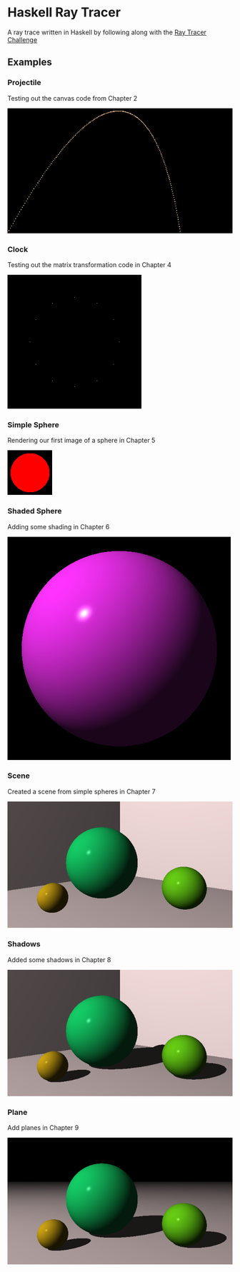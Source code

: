 # Haskell Ray Tracer

A ray trace written in Haskell by following along with the [Ray Tracer Challenge](http://raytracerchallenge.com/)

## Examples

### Projectile
Testing out the canvas code from Chapter 2

![Projectile](./img/projectile.png)

### Clock
Testing out the matrix transformation code in Chapter 4

![Clock](./img/clock.png)

### Simple Sphere
Rendering our first image of a sphere in Chapter 5

![Simple Sphere](./img/simple_sphere.png)

### Shaded Sphere
Adding some shading in Chapter 6

![Shaded Sphere](./img/shaded_sphere.png)

### Scene
Created a scene from simple spheres in Chapter 7

![Scene](./img/scene.png)

### Shadows
Added some shadows in Chapter 8

![Shadow](./img/shadow.png)

### Plane
Add planes in Chapter 9

![Plane](./img/plane.png)
